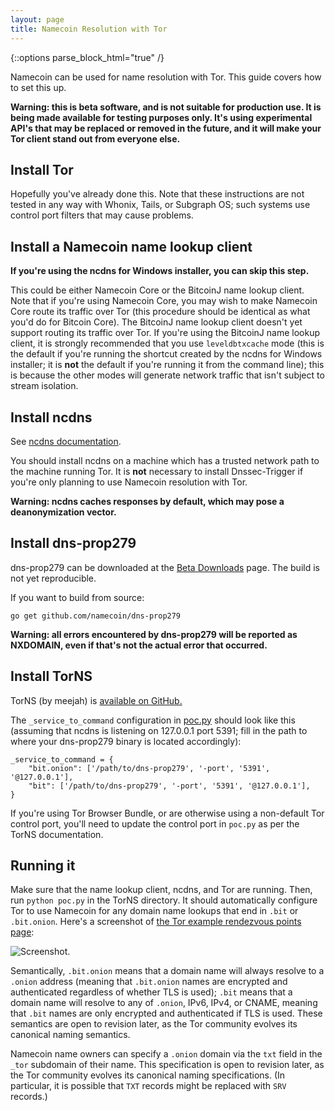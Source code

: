 ```yaml
---
layout: page
title: Namecoin Resolution with Tor
---
```


{::options parse_block_html="true" /}

Namecoin can be used for name resolution with Tor.  This guide covers how to set this up.

**Warning: this is beta software, and is not suitable for production use.  It is being made available for testing purposes only.  It's using experimental API's that may be replaced or removed in the future, and it will make your Tor client stand out from everyone else.**

## Install Tor

Hopefully you've already done this.  Note that these instructions are not tested in any way with Whonix, Tails, or Subgraph OS; such systems use control port filters that may cause problems.

## Install a Namecoin name lookup client

**If you're using the ncdns for Windows installer, you can skip this step.**

This could be either Namecoin Core or the BitcoinJ name lookup client.  Note that if you're using Namecoin Core, you may wish to make Namecoin Core route its traffic over Tor (this procedure should be identical as what you'd do for Bitcoin Core).  The BitcoinJ name lookup client doesn't yet support routing its traffic over Tor.  If you're using the BitcoinJ name lookup client, it is strongly recommended that you use `leveldbtxcache` mode (this is the default if you're running the shortcut created by the ncdns for Windows installer; it is **not** the default if you're running it from the command line); this is because the other modes will generate network traffic that isn't subject to stream isolation.

## Install ncdns

See [ncdns documentation]({{site.baseurl}}docs/ncdns).

You should install ncdns on a machine which has a trusted network path to the machine running Tor.  It is **not** necessary to install Dnssec-Trigger if you're only planning to use Namecoin resolution with Tor.

**Warning: ncdns caches responses by default, which may pose a deanonymization vector.**

## Install dns-prop279

dns-prop279 can be downloaded at the [Beta Downloads]({{site.baseurl}}download/betas/#dns-prop279) page.  The build is not yet reproducible.

If you want to build from source:

~~~
go get github.com/namecoin/dns-prop279
~~~

**Warning: all errors encountered by dns-prop279 will be reported as NXDOMAIN, even if that's not the actual error that occurred.**

## Install TorNS

TorNS (by meejah) is [available on GitHub.](https://github.com/meejah/TorNS)

The `_service_to_command` configuration in [poc.py](https://github.com/meejah/TorNS/blob/5ed4abe5717a6fe713220dee853bb657b1064e8c/poc.py#L26) should look like this (assuming that ncdns is listening on 127.0.0.1 port 5391; fill in the path to where your dns-prop279 binary is located accordingly):

~~~
_service_to_command = {
    "bit.onion": ['/path/to/dns-prop279', '-port', '5391', '@127.0.0.1'],
    "bit": ['/path/to/dns-prop279', '-port', '5391', '@127.0.0.1'],
}
~~~

If you're using Tor Browser Bundle, or are otherwise using a non-default Tor control port, you'll need to update the control port in `poc.py` as per the TorNS documentation.

## Running it

Make sure that the name lookup client, ncdns, and Tor are running.  Then, run `python poc.py` in the TorNS directory.  It should automatically configure Tor to use Namecoin for any domain name lookups that end in `.bit` or `.bit.onion`.  Here's a screenshot of [the Tor example rendezvous points page](http://federalistpapers.bit.onion/):

![Screenshot.]({{site.baseurl}}images/screenshots/tor/tor-browser-onion-2018-08-01.png "")

Semantically, `.bit.onion` means that a domain name will always resolve to a `.onion` address (meaning that `.bit.onion` names are encrypted and authenticated regardless of whether TLS is used); `.bit` means that a domain name will resolve to any of `.onion`, IPv6, IPv4, or CNAME, meaning that `.bit` names are only encrypted and authenticated if TLS is used.  These semantics are open to revision later, as the Tor community evolves its canonical naming semantics.

Namecoin name owners can specify a `.onion` domain via the `txt` field in the `_tor` subdomain of their name.  This specification is open to revision later, as the Tor community evolves its canonical naming specifications.  (In particular, it is possible that `TXT` records might be replaced with `SRV` records.)
